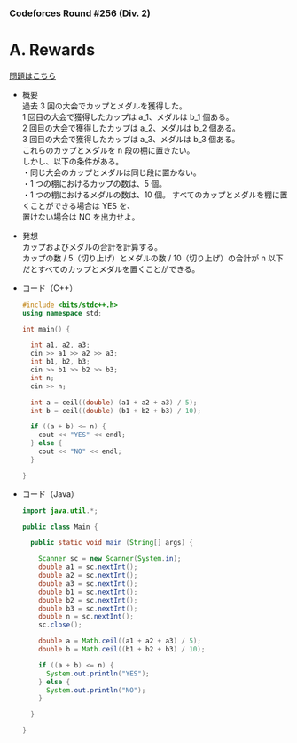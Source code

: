 ### Codeforces Round #256 (Div. 2)

# A. Rewards

  [問題はこちら](https://codeforces.com/problemset/problem/448/A)
  
- 概要<br>
  過去 3 回の大会でカップとメダルを獲得した。<br>
  1 回目の大会で獲得したカップは a_1、メダルは b_1 個ある。<br>
  2 回目の大会で獲得したカップは a_2、メダルは b_2 個ある。<br>
  3 回目の大会で獲得したカップは a_3、メダルは b_3 個ある。<br>
  これらのカップとメダルを n 段の棚に置きたい。<br>
  しかし、以下の条件がある。<br>
  ・同じ大会のカップとメダルは同じ段に置かない。<br>
  ・1 つの棚におけるカップの数は、5 個。<br>
  ・1 つの棚におけるメダルの数は、10 個。
  すべてのカップとメダルを棚に置くことができる場合は YES を、<br>
  置けない場合は NO を出力せよ。
  
  
- 発想<br>
  カップおよびメダルの合計を計算する。<br>
  カップの数 / 5（切り上げ）とメダルの数 / 10（切り上げ）の合計が n 以下だとすべてのカップとメダルを置くことができる。
  
  
- コード（C++）

  ```cpp
  #include <bits/stdc++.h>
  using namespace std;

  int main() {

    int a1, a2, a3;
    cin >> a1 >> a2 >> a3;
    int b1, b2, b3;
    cin >> b1 >> b2 >> b3;
    int n;
    cin >> n;

    int a = ceil((double) (a1 + a2 + a3) / 5);
    int b = ceil((double) (b1 + b2 + b3) / 10);

    if ((a + b) <= n) {
      cout << "YES" << endl;
    } else {
      cout << "NO" << endl;
    }

  }
  ```
  
- コード（Java）

  ```java
  import java.util.*;

  public class Main {

    public static void main (String[] args) {

      Scanner sc = new Scanner(System.in);
      double a1 = sc.nextInt();
      double a2 = sc.nextInt();
      double a3 = sc.nextInt();
      double b1 = sc.nextInt();
      double b2 = sc.nextInt();
      double b3 = sc.nextInt();
      double n = sc.nextInt();
      sc.close();

      double a = Math.ceil((a1 + a2 + a3) / 5);
      double b = Math.ceil((b1 + b2 + b3) / 10);

      if ((a + b) <= n) {
        System.out.println("YES");
      } else {
        System.out.println("NO");
      }

    }

  }
  ```
    